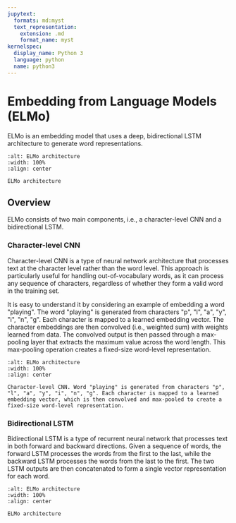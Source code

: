 ```yaml
---
jupytext:
  formats: md:myst
  text_representation:
    extension: .md
    format_name: myst
kernelspec:
  display_name: Python 3
  language: python
  name: python3
---
```


# Embedding from Language Models (ELMo)

ELMo is an embedding model that uses a deep, bidirectional LSTM architecture to generate word representations.

```{figure} https://miro.medium.com/v2/resize:fit:1400/0*AfZigCsjl2nfggbl.png
:alt: ELMo architecture
:width: 100%
:align: center

ELMo architecture
```

## Overview

ELMo consists of two main components, i.e., a character-level CNN and a bidirectional LSTM.

### Character-level CNN

Character-level CNN is a type of neural network architecture that processes text at the character level rather than the word level. This approach is particularly useful for handling out-of-vocabulary words, as it can process any sequence of characters, regardless of whether they form a valid word in the training set.

It is easy to understand it by considering an example of embedding a word "playing". The word "playing" is generated from characters "p", "l", "a", "y", "i", "n", "g". Each character is mapped to a learned embedding vector.
The character embeddings are then convolved (i.e., weighted sum) with weights learned from data. The convolved output is then passed through a max-pooling layer that extracts the maximum value across the word length. This max-pooling operation creates a fixed-size word-level representation.

```{figure} ../figs/character-level-cnn.jpg
:alt: ELMo architecture
:width: 100%
:align: center

Character-level CNN. Word "playing" is generated from characters "p", "l", "a", "y", "i", "n", "g". Each character is mapped to a learned embedding vector, which is then convolved and max-pooled to create a fixed-size word-level representation.
```

### Bidirectional LSTM

Bidirectional LSTM is a type of recurrent neural network that processes text in both forward and backward directions.
Given a sequence of words, the forward LSTM processes the words from the first to the last, while the backward LSTM processes the words from the last to the first. The two LSTM outputs are then concatenated to form a single vector representation for each word.

```{figure} https://miro.medium.com/v2/resize:fit:1400/0*AfZigCsjl2nfggbl.png
:alt: ELMo architecture
:width: 100%
:align: center

ELMo architecture
```
